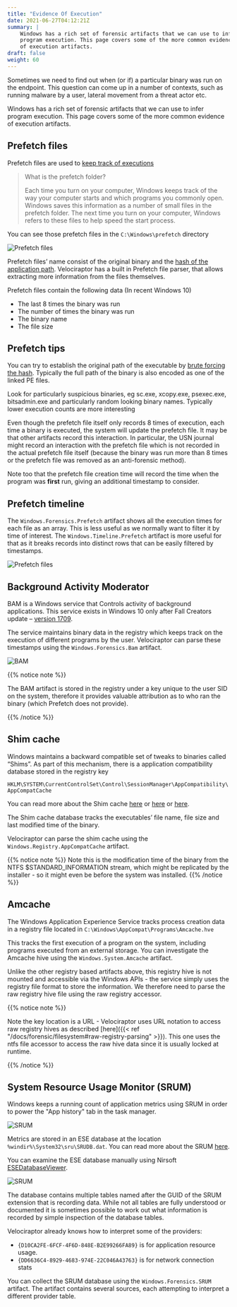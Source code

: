 ```yaml
---
title: "Evidence Of Execution"
date: 2021-06-27T04:12:21Z
summary: |
    Windows has a rich set of forensic artifacts that we can use to infer
    program execution. This page covers some of the more common evidence
    of execution artifacts.
draft: false
weight: 60
---
```


Sometimes we need to find out when (or if) a particular binary was run
on the endpoint. This question can come up in a number of contexts,
such as running malware by a user, lateral movement from a threat
actor etc.

Windows has a rich set of forensic artifacts that we can use to infer
program execution. This page covers some of the more common evidence
of execution artifacts.

## Prefetch files

Prefetch files are used to [keep track of executions](http://web.archive.org/web/20130315214654/http://windows.microsoft.com:80/en-US/windows7/What-is-the-prefetch-folder)

> What is the prefetch folder?
>
> Each time you turn on your computer,
> Windows keeps track of the way your computer starts and which
> programs you commonly open. Windows saves this information as a
> number of small files in the prefetch folder. The next time you turn
> on your computer, Windows refers to these files to help speed the
> start process.

You can see those prefetch files in the `C:\Windows\prefetch` directory

![Prefetch files](image4.png)

Prefetch files’ name consist of the original binary and the [hash of the application path](https://www.symantec.com/connect/blogs/prefetch-analysis-live-response). Velociraptor has a built in Prefetch file parser, that allows extracting more information from the files themselves.

Prefetch files contain the following data (In recent Windows 10)
* The last 8 times the binary was run
* The number of times the binary was run
* The binary name
* The file size

## Prefetch tips

You can try to establish the original path of the executable by [brute forcing the hash](https://hiddenillusion.github.io/2016/05/10/go-prefetch-yourself/). Typically the full path of the binary is also encoded as one of the linked PE files.

Look for particularly suspicious binaries, eg sc.exe, xcopy.exe,
psexec.exe, bitsadmin.exe and particularly random looking binary
names.  Typically lower execution counts are more interesting

Even though the prefetch file itself only records 8 times of
execution, each time a binary is executed, the system will update the
prefetch file. It may be that other artifacts record this
interaction. In particular, the USN journal might record an
interaction with the prefetch file which is not recorded in the actual
prefetch file itself (because the binary was run more than 8 times or
the prefetch file was removed as an anti-forensic method).

Note too that the prefetch file creation time will record the time
when the program was **first** run, giving an additional timestamp to
consider.

## Prefetch timeline

The `Windows.Forensics.Prefetch` artifact shows all the execution
times for each file as an array. This is less useful as we normally
want to filter it by time of interest.  The
`Windows.Timeline.Prefetch` artifact is more useful for that as it
breaks records into distinct rows that can be easily filtered by
timestamps.

![Prefetch files](image10.png)

## Background Activity Moderator

BAM is a Windows service that Controls activity of background
applications.  This service exists in Windows 10 only after Fall
Creators update – [version 1709](https://www.andreafortuna.org/dfir/forensic-artifacts-evidences-of-program-execution-on-windows-systems/).

The service maintains binary data in the registry which keeps track on
the execution of different programs by the user. Velociraptor can
parse these timestamps using the `Windows.Forensics.Bam` artifact.

![BAM](image30.png)

{{% notice note %}}

The BAM artifact is stored in the registry under a key unique to the
user SID on the system, therefore it provides valuable attribution as
to who ran the binary (which Prefetch does not provide).

{{% /notice %}}

## Shim cache

Windows maintains a backward compatible set of tweaks to binaries
called “Shims”.  As part of this mechanism, there is a application
compatibility database stored in the registry key

`HKLM\SYSTEM\CurrentControlSet\Control\SessionManager\AppCompatibility\AppCompatCache`

You can read more about the Shim cache [here](https://www.fireeye.com/content/dam/fireeye-www/services/freeware/shimcache-whitepaper.pdf) or [here](http://www.alex-ionescu.com/?p=39) or [here](https://www.andreafortuna.org/2017/10/16/amcache-and-shimcache-in-forensic-analysis/).

The Shim cache database tracks the executables’ file name, file size and last modified time of the binary.

Velociraptor can parse the shim cache using the `Windows.Registry.AppCompatCache` artifact.

{{% notice note %}}
Note this is the modification time of the binary from the NTFS $STANDARD_INFORMATION stream, which might be replicated by the installer - so it might even be before the system was installed.
{{% /notice %}}

## Amcache

The Windows Application Experience Service tracks process creation
data in a registry file located in
`C:\Windows\AppCompat\Programs\Amcache.hve`

This tracks the first execution of a program on the system, including
programs executed from an external storage. You can investigate the
Amcache hive using the `Windows.System.Amcache` artifact.

Unlike the other registry based artifacts above, this registry hive is
not mounted and accessible via the Windows APIs - the service simply
uses the registry file format to store the information. We therefore
need to parse the raw registry hive file using the raw registry
accessor.

{{% notice note %}}

Note the key location is a URL - Velociraptor uses URL notation to
access raw registry hives as described [here]({{< ref "/docs/forensic/filesystem#raw-registry-parsing" >}}). This one uses
the ntfs file accessor to access the raw hive data since it is usually
locked at runtime.

{{% /notice %}}

## System Resource Usage Monitor (SRUM)

Windows keeps a running count of application metrics using SRUM in
order to power the "App history" tab in the task manager.

![SRUM](image12.png)

Metrics are stored in an ESE database at the location `%windir%\System32\sru\SRUDB.dat`. You can read more about the SRUM [here](https://www.velocidex.com/blog/medium/2019-12-31_digging-into-the-system-resource-usage-monitor-srum-afbadb1a375/).

You can examine the ESE database manually using Nirsoft [ESEDatabaseViewer](https://www.nirsoft.net/utils/ese_database_view.html).

![SRUM](image16.png)

The database contains multiple tables named after the GUID of the SRUM
extension that is recording data. While not all tables are fully
understood or documented it is sometimes possible to work out what
information is recorded by simple inspection of the database tables.

Velociraptor already knows how to interpret some of the providers:

* `{D10CA2FE-6FCF-4F6D-848E-B2E99266FA89}` is for application resource usage.
* `{DD6636C4-8929-4683-974E-22C046A43763}` is for network connection stats

You can collect the SRUM database using the `Windows.Forensics.SRUM`
artifact. The artifact contains several sources, each attempting to
interpret a different provider table.

